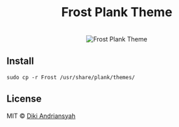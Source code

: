 <h1 align="center">Frost Plank Theme</h1>

<p align="center">
<br>
<img src="https://i.imgur.com/YcLDx0f.png" alt="Frost Plank Theme">
</p>

## Install
```shell
sudo cp -r Frost /usr/share/plank/themes/
```

## License

MIT © [Diki Andriansyah](https://dikiaap.id)
